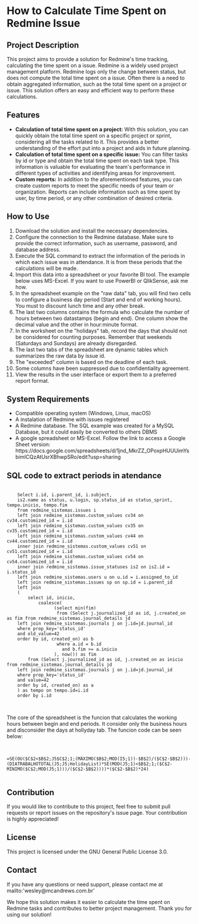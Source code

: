 <!DOCTYPE html>
<html>
<body>
  <h1>How to Calculate Time Spent on Redmine Issue</h1>

  <h2>Project Description</h2>
  <p>This project aims to provide a solution for Redmine's time tracking, calculating the time spent on a issue. Redmine is a widely used project management platform. Redmine logs only the change between status, but does not compute the total time spent on a issue. Often there is a need to obtain aggregated information, such as the total time spent on a project or issue. This solution offers an easy and efficient way to perform these calculations.</p>

  <h2>Features</h2>
  <ul>
    <li><strong>Calculation of total time spent on a project:</strong> With this solution, you can quickly obtain the total time spent on a specific project or sprint, considering all the tasks related to it. This provides a better understanding of the effort put into a project and aids in future planning.</li>
    <li><strong>Calculation of total time spent on a specific issue:</strong> You can filter tasks by id or type and obtain the total time spent on each task type. This information is valuable for evaluating the team's performance in different types of activities and identifying areas for improvement.</li>
    <li><strong>Custom reports:</strong> In addition to the aforementioned features, you can create custom reports to meet the specific needs of your team or organization. Reports can include information such as time spent by user, by time period, or any other combination of desired criteria.</li>
  </ul>

  <h2>How to Use</h2>
  <ol>
    <li>Download the solution and install the necessary dependencies.</li>
    <li>Configure the connection to the Redmine database. Make sure to provide the correct information, such as username, password, and database address.</li>
	<li>Execute the SQL command to extract the information of the periods in which each issue was in attendance. It is from these periods that the calculations will be made.</li>
	<li>Import this data into a spreadsheet or your favorite BI tool. The example below uses MS-Excel. If you want to use PowerBI or QlikSense, ask me how.</li>
	<li>In the spreadsheet example on the "raw data" tab, you will find two cells to configure a business day period (Start and end of working hours). You must to discount lunch time and any other break.</li>
	<li>The last two columns contains the formula who calculate the number of hours between two datastamps (begin and end). One column show the decimal value and the other in hour:minute format. </li>
	<li>In the worksheet on the "holidays" tab, record the days that should not be considered for counting purposes. Remember that weekends (Saturdays and Sundays) are already disregarded.</li>
    <li>The last two tabs of the spreadsheet are dynamic tables which summarizes the raw data by issue id.</li>
	<li>The "exceeded" column is based on the deadline of each task.</li>
    <li>Some columns have been suppressed due to confidentiality agreement.</li>
    <li>View the results in the user interface or export them to a preferred report format.</li>
  </ol>

  <h2>System Requirements</h2>
  <ul>
    <li>Compatible operating system (Windows, Linux, macOS)</li>
    <li>A instalation of Redmine with issues registered</li>
    <li>A Redmine database. The SQL example was created for a MySQL Database, but it could easily be converted to others DBMS</li>
    <li>A google spreadsheet or MS-Excel. Follow the link to access a Google Sheet version:
	https://docs.google.com/spreadsheets/d/1jnd_MkrZZ_OPoxpHUUUimYsbimICQzAtUsrXBhwpSRo/edit?usp=sharing</li>
  </ul>

  <h2>SQL code to extract periods in atendance</h2>
  <pre>
    <code>
    Select i.id, i.parent_id, i.subject,
	is2.name as status, u.login, sp.status_id as status_sprint, tempo.inicio, tempo.fim 
	from redmine_sistemas.issues i
	left join redmine_sistemas.custom_values cv34 on cv34.customized_id = i.id
	left join redmine_sistemas.custom_values cv35 on cv35.customized_id = i.id
	left join redmine_sistemas.custom_values cv44 on cv44.customized_id = i.id
	inner join redmine_sistemas.custom_values cv51 on cv51.customized_id = i.id
	left join redmine_sistemas.custom_values cv54 on cv54.customized_id = i.id
	inner join redmine_sistemas.issue_statuses is2 on is2.id =  i.status_id  
	left join redmine_sistemas.users u on u.id = i.assigned_to_id
	left join redmine_sistemas.issues sp on sp.id = i.parent_id
	left join
	(
		select id, inicio,
			coalesce(
				  (select min(fim) 
				   from (Select j.journalized_id as id, j.created_on as fim from redmine_sistemas.journal_details jd
	left join redmine_sistemas.journals j on j.id=jd.journal_id 
	where prop_key='status_id'
	and old_value=42
	order by id, created_on) as b 
				   where a.id = b.id 
					 and b.fim >= a.inicio 
				  ), now()) as fim
		from (Select j.journalized_id as id, j.created_on as inicio from redmine_sistemas.journal_details jd
	left join redmine_sistemas.journals j on j.id=jd.journal_id 
	where prop_key='status_id'
	and value=42
	order by id, created_on) as a 
	) as tempo on tempo.id=i.id
	order by i.id
    </code>
  </pre>

  <p>The core of the spreadsheet is the funcion that calculates the working hours between begin and end periods. It consider only the business hours and disconsider the days at hollyday tab. The funcion code can be seen below:</p>
 <pre> 
  <code>
=SE(OU($C$2<$B$2;J5<I5);0;(DIATRABALHOTOTAL(I5;J5;HolidayList)-(DIATRABALHOTOTAL(I5;I5;HolidayList)*SE(MOD(I5;1)>$C$2;1;(MÁXIMO($B$2;MOD(I5;1))-$B$2)/($C$2-$B$2)))-(DIATRABALHOTOTAL(J5;J5;HolidayList)*SE(MOD(J5;1)<$B$2;1;($C$2-MÍNIMO($C$2;MOD(J5;1)))/($C$2-$B$2))))*($C$2-$B$2)*24)
  </code>
</pre>		  
  <h2>Contribution</h2>
  <p>If you would like to contribute to this project, feel free to submit pull requests or report issues on the repository's issue page. Your contribution is highly appreciated!</p>

  <h2>License</h2>
  <p>This project is licensed under the GNU General Public License 3.0.</p>

  <h2>Contact</h2>
  <p>If you have any questions or need support, please contact me at mailto:'wesley@mcandrews.com.br'</p>

  <p>We hope this solution makes it easier to calculate the time spent on Redmine tasks and contributes to better project management. Thank you for using our solution!</p>
</body>
</html>
